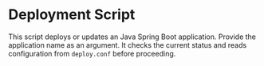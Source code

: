 # Deployment Script

This script deploys or updates an Java Spring Boot application. Provide the application name as an argument. It checks the current status and reads configuration from `deploy.conf` before proceeding.

